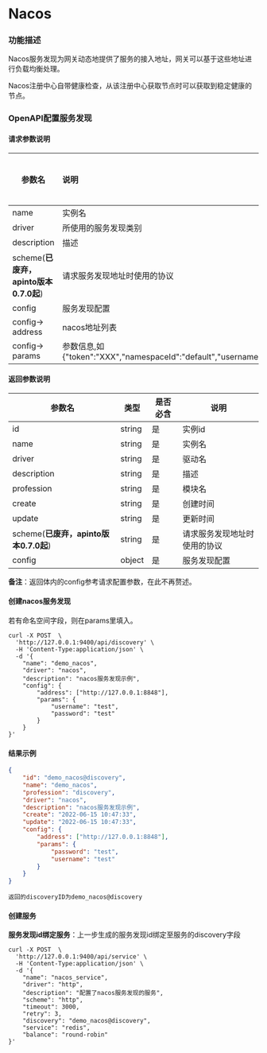# Nacos

### 功能描述

Nacos服务发现为网关动态地提供了服务的接入地址，网关可以基于这些地址进行负载均衡处理。

Nacos注册中心自带健康检查，从该注册中心获取节点时可以获取到稳定健康的节点。




### OpenAPI配置服务发现

#### 请求参数说明


| 参数名                                | 说明                                                         | 是否必填 | 默认值 | 值可能性        |
| ------------------------------------- | :----------------------------------------------------------- | -------- | ------ | --------------- |
| name                                  | 实例名                                                       | 是       |        | string          |
| driver                                | 所使用的服务发现类别                                         | 是       |        | "nacos"         |
| description                           | 描述                                                         | 否       |        | string          |
| scheme(**已废弃，apinto版本0.7.0起**) | 请求服务发现地址时使用的协议                                 | 否       | "http" | ["http","https] |
| config                                | 服务发现配置                                                 | 是       |        | object          |
| config-> address                      | nacos地址列表                                                | 是       |        | array_string    |
| config-> params                       | 参数信息,如{"token":"XXX","namespaceId":"default","username":"XXX","password":"xxx"} | 是       |        | object          |



#### 返回参数说明


| 参数名                                | 类型   | 是否必含 | 说明                         |
| ------------------------------------- | ------ | -------- | ---------------------------- |
| id                                    | string | 是       | 实例id                       |
| name                                  | string | 是       | 实例名                       |
| driver                                | string | 是       | 驱动名                       |
| description                           | string | 是       | 描述                         |
| profession                            | string | 是       | 模块名                       |
| create                                | string | 是       | 创建时间                     |
| update                                | string | 是       | 更新时间                     |
| scheme(**已废弃，apinto版本0.7.0起**) | string | 是       | 请求服务发现地址时使用的协议 |
| config                                | object | 是       | 服务发现配置                 |

**备注**：返回体内的config参考请求配置参数，在此不再赘述。



#### 创建nacos服务发现

若有命名空间字段，则在params里填入。

```shell
curl -X POST  \
  'http://127.0.0.1:9400/api/discovery' \
  -H 'Content-Type:application/json' \
  -d '{
	"name": "demo_nacos",
	"driver": "nacos",
	"description": "nacos服务发现示例",
	"config": {
		"address": ["http://127.0.0.1:8848"],
		"params": {
			"username": "test",
			"password": "test"
		}
	}
}'
```



#### 结果示例

```json
{
	"id": "demo_nacos@discovery",
	"name": "demo_nacos",
	"profession": "discovery",
	"driver": "nacos",
	"description": "nacos服务发现示例",
	"create": "2022-06-15 10:47:33",
	"update": "2022-06-15 10:47:33",
	"config": {
		"address": ["http://127.0.0.1:8848"],
		"params": {
			"password": "test",
			"username": "test"
		}
	}
}
```

```
返回的discoveryID为demo_nacos@discovery
```



#### 创建服务

**服务发现id绑定服务**：上一步生成的服务发现id绑定至服务的discovery字段

```shell
curl -X POST  \
  'http://127.0.0.1:9400/api/service' \
  -H 'Content-Type:application/json' \
  -d '{
	"name": "nacos_service",
	"driver": "http",
	"description": "配置了nacos服务发现的服务",
	"scheme": "http",
	"timeout": 3000,
	"retry": 3,
	"discovery": "demo_nacos@discovery",
	"service": "redis",
	"balance": "round-robin"
}'
```



